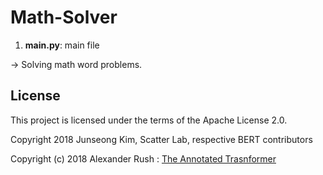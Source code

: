 # Math-Solver

1. **main.py**: main file

→ Solving math word problems.


## License
This project is licensed under the terms of the Apache License 2.0.

Copyright 2018 Junseong Kim, Scatter Lab, respective BERT contributors

Copyright (c) 2018 Alexander Rush : [The Annotated Trasnformer](https://github.com/harvardnlp/annotated-transformer)
